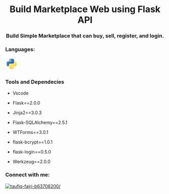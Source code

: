 <h1 align="center">Build Marketplace Web using Flask API</h1>
<h3 align="center">Build Simple Marketplace that can buy, sell, register, and login.</h3>


<h3 align="left">Languages:
 
 <a href="https://www.python.org" target="_blank" rel="noreferrer"> <img src="https://raw.githubusercontent.com/devicons/devicon/master/icons/python/python-original.svg" alt="python" width="40" height="40"/> </a> </p>

<h3> Tools and Dependecies </h3>

- Vscode 

- Flask==2.0.0

- Jinja2==3.0.3

- Flask-SQLAlchemy==2.5.1

- WTForms==3.0.1

- flask-bcrypt==1.0.1

- flask-login==0.5.0

- Werkzeug==2.0.0





<h3 align="left">Connect with me:</h3>
<p align="left">
<a href="https://linkedin.com/in/taufiq-fajri-b63706200/" target="blank"><img align="center" src="https://raw.githubusercontent.com/rahuldkjain/github-profile-readme-generator/master/src/images/icons/Social/linked-in-alt.svg" alt="taufiq-fajri-b63706200/" height="30" width="40" /></a>
</p>
